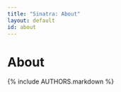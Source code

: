 ```yaml
---
title: "Sinatra: About"
layout: default
id: about
---
```


About
=====

{% include AUTHORS.markdown %}
